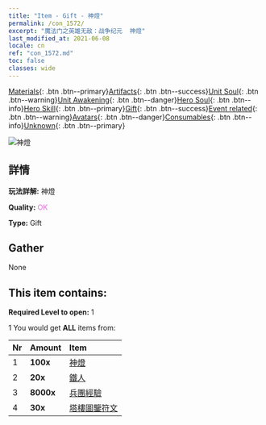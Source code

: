 ```yaml
---
title: "Item - Gift - 神燈"
permalink: /con_1572/
excerpt: "魔法门之英雄无敌：战争纪元  神燈"
last_modified_at: 2021-06-08
locale: cn
ref: "con_1572.md"
toc: false
classes: wide
---
```

 [Materials](/ItemsCN/){: .btn .btn--primary}[Artifacts](/ItemsCN/Artifacts/){: .btn .btn--success}[Unit Soul](/ItemsCN/UnitSoul/){: .btn .btn--warning}[Unit Awakening](/ItemsCN/UnitAwakening/){: .btn .btn--danger}[Hero Soul](/ItemsCN/HeroSoul/){: .btn .btn--info}[Hero Skill](/ItemsCN/HeroSkill/){: .btn .btn--primary}[Gift](/ItemsCN/Gift/){: .btn .btn--success}[Event related](/ItemsCN/Events/){: .btn .btn--warning}[Avatars](/ItemsCN/Avatars/){: .btn .btn--danger}[Consumables](/ItemsCN/Consumables/){: .btn .btn--info}[Unknown](/ItemsCN/Unknown/){: .btn .btn--primary}

 ![神燈](/images/t/i_907079.png)

## 詳情
 **玩法詳解:** 神燈

 **Quality:** <span style="color: #DA70D6">OK</span>

 **Type:** Gift

## Gather

  None

## This item contains:

 **Required Level to open:** 1

 1 You would get **ALL** items  from:

  | Nr | Amount |     Item    |
  |:---|:-------|:------------|
  | 1 |  **100x** | [神燈](/cn/Items/unt_239/) |  | 
  | 2 |  **20x** | [鐵人](/cn/Items/unt_237/) |  | 
  | 3 |  **8000x** | [兵團經驗](/cn/Items/con_902/) |  | 
  | 4 |  **30x** | [塔樓圖鑒符文](/cn/Items/con_785/) |  | 
